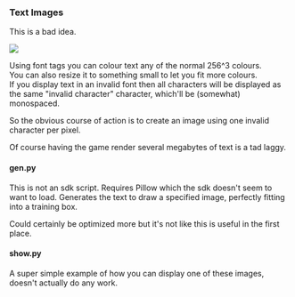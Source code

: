 ### Text Images
This is a bad idea.

![](https://cdn.discordapp.com/attachments/288382606288879629/644102834803048448/unknown.png)

Using font tags you can colour text any of the normal 256^3 colours.    
You can also resize it to something small to let you fit more colours.    
If you display text in an invalid font then all characters will be displayed as the same "invalid character" character, which'll be (somewhat) monospaced.



So the obvious course of action is to create an image using one invalid character per pixel.

Of course having the game render several megabytes of text is a tad laggy.

#### gen.py
This is not an sdk script. Requires Pillow which the sdk doesn't seem to want to load. Generates the text to draw a specified image, perfectly fitting into a training box.

Could certainly be optimized more but it's not like this is useful in the first place.

#### show.py
A super simple example of how you can display one of these images, doesn't actually do any work.
